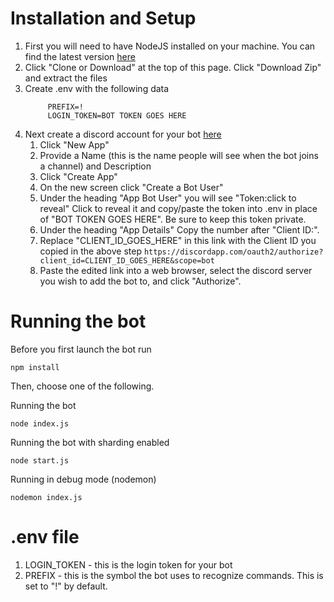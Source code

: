 # Installation and Setup

1. First you will need to have NodeJS installed on your machine. You can find the latest version [here](https://nodejs.org/en/)
2. Click "Clone or Download" at the top of this page. Click "Download Zip" and extract the files
3. Create .env with the following data
   ```$xslt
        PREFIX=!
        LOGIN_TOKEN=BOT TOKEN GOES HERE
   ```
4. Next create a discord account for your bot [here](https://discordapp.com/developers/applications/me)
    1. Click "New App"
    2. Provide a Name (this is the name people will see when the bot joins a channel) and Description
    3. Click "Create App"
    4. On the new screen click "Create a Bot User"
    6. Under the heading "App Bot User" you will see "Token:click to reveal" Click to reveal it and copy/paste the token into .env in place of "BOT TOKEN GOES HERE". Be sure to keep this token private.
    7. Under the heading "App Details" Copy the number after "Client ID:".
    8. Replace "CLIENT_ID_GOES_HERE" in this link with the Client ID you copied in the above step 
        `https://discordapp.com/oauth2/authorize?client_id=CLIENT_ID_GOES_HERE&scope=bot`
    9. Paste the edited link into a web browser, select the discord server you wish to add the bot to, and click "Authorize".
 
# Running the bot

Before you first launch the bot run 
```
npm install
```
Then, choose one of the following. 

Running the bot
```
node index.js
```

Running the bot with sharding enabled
```
node start.js
```

Running in debug mode (nodemon)
```npm
nodemon index.js
```
# .env file
  1. LOGIN_TOKEN
    - this is the login token for your bot
  2. PREFIX
    - this is the symbol the bot uses to recognize commands. This is set to "!" by default.
